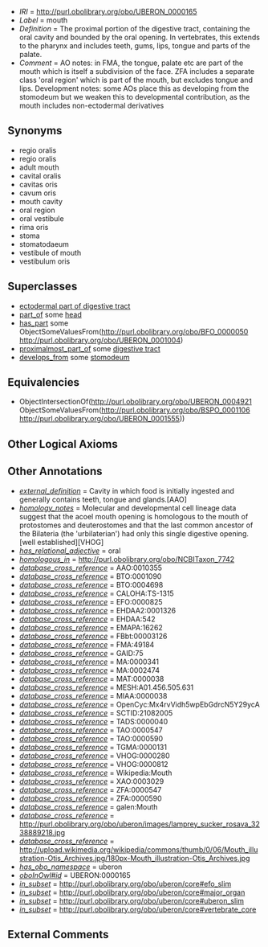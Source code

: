  * *IRI* = http://purl.obolibrary.org/obo/UBERON_0000165
 * *Label* = mouth
 * *Definition* = The proximal portion of the digestive tract, containing the oral cavity and bounded by the oral opening. In vertebrates, this extends to the pharynx and includes teeth, gums, lips, tongue and parts of the palate.
 * *Comment* = AO notes: in FMA, the tongue, palate etc are part of the mouth which is itself a subdivision of the face. ZFA includes a separate class 'oral region' which is part of the mouth, but excludes tongue and lips. Development notes: some AOs place this as developing from the stomodeum but we weaken this to developmental contribution, as the mouth includes non-ectodermal derivatives

## Synonyms

 * regio oralis
 * regio oralis
 * adult mouth
 * cavital oralis
 * cavitas oris
 * cavum oris
 * mouth cavity
 * oral region
 * oral vestibule
 * rima oris
 * stoma
 * stomatodaeum
 * vestibule of mouth
 * vestibulum oris

## Superclasses

 * [ectodermal part of digestive tract](../../UBERON/06/UBERON_0004906.md)
 * [part_of](../../BFO/50/BFO_0000050.md) some [head](../../UBERON/33/UBERON_0000033.md)
 * [has_part](../../BFO/51/BFO_0000051.md) some ObjectSomeValuesFrom(<http://purl.obolibrary.org/obo/BFO_0000050> <http://purl.obolibrary.org/obo/UBERON_0001004>)
 * [proximalmost_part_of](../../BSPO/06/BSPO_0001106.md) some [digestive tract](../../UBERON/55/UBERON_0001555.md)
 * [develops_from](../../RO/02/RO_0002202.md) some [stomodeum](../../UBERON/30/UBERON_0000930.md)

## Equivalencies

 * ObjectIntersectionOf(<http://purl.obolibrary.org/obo/UBERON_0004921> ObjectSomeValuesFrom(<http://purl.obolibrary.org/obo/BSPO_0001106> <http://purl.obolibrary.org/obo/UBERON_0001555>))

## Other Logical Axioms


## Other Annotations

 * *[external_definition](../../UBPROP/01/UBPROP_0000001.md)* = Cavity in which food is initially ingested and generally contains teeth, tongue and glands.[AAO]
 * *[homology_notes](../../UBPROP/03/UBPROP_0000003.md)* = Molecular and developmental cell lineage data suggest that the acoel mouth opening is homologous to the mouth of protostomes and deuterostomes and that the last common ancestor of the Bilateria (the 'urbilaterian') had only this single digestive opening.[well established][VHOG]
 * *[has_relational_adjective](../../UBPROP/07/UBPROP_0000007.md)* = oral
 * *[homologous_in](../../core#homologous/in/core#homologous_in.md)* = http://purl.obolibrary.org/obo/NCBITaxon_7742
 * *[database_cross_reference](../../ef/oboInOwl#hasDbXref.md)* = AAO:0010355
 * *[database_cross_reference](../../ef/oboInOwl#hasDbXref.md)* = BTO:0001090
 * *[database_cross_reference](../../ef/oboInOwl#hasDbXref.md)* = BTO:0004698
 * *[database_cross_reference](../../ef/oboInOwl#hasDbXref.md)* = CALOHA:TS-1315
 * *[database_cross_reference](../../ef/oboInOwl#hasDbXref.md)* = EFO:0000825
 * *[database_cross_reference](../../ef/oboInOwl#hasDbXref.md)* = EHDAA2:0001326
 * *[database_cross_reference](../../ef/oboInOwl#hasDbXref.md)* = EHDAA:542
 * *[database_cross_reference](../../ef/oboInOwl#hasDbXref.md)* = EMAPA:16262
 * *[database_cross_reference](../../ef/oboInOwl#hasDbXref.md)* = FBbt:00003126
 * *[database_cross_reference](../../ef/oboInOwl#hasDbXref.md)* = FMA:49184
 * *[database_cross_reference](../../ef/oboInOwl#hasDbXref.md)* = GAID:75
 * *[database_cross_reference](../../ef/oboInOwl#hasDbXref.md)* = MA:0000341
 * *[database_cross_reference](../../ef/oboInOwl#hasDbXref.md)* = MA:0002474
 * *[database_cross_reference](../../ef/oboInOwl#hasDbXref.md)* = MAT:0000038
 * *[database_cross_reference](../../ef/oboInOwl#hasDbXref.md)* = MESH:A01.456.505.631
 * *[database_cross_reference](../../ef/oboInOwl#hasDbXref.md)* = MIAA:0000038
 * *[database_cross_reference](../../ef/oboInOwl#hasDbXref.md)* = OpenCyc:Mx4rvVidh5wpEbGdrcN5Y29ycA
 * *[database_cross_reference](../../ef/oboInOwl#hasDbXref.md)* = SCTID:21082005
 * *[database_cross_reference](../../ef/oboInOwl#hasDbXref.md)* = TADS:0000040
 * *[database_cross_reference](../../ef/oboInOwl#hasDbXref.md)* = TAO:0000547
 * *[database_cross_reference](../../ef/oboInOwl#hasDbXref.md)* = TAO:0000590
 * *[database_cross_reference](../../ef/oboInOwl#hasDbXref.md)* = TGMA:0000131
 * *[database_cross_reference](../../ef/oboInOwl#hasDbXref.md)* = VHOG:0000280
 * *[database_cross_reference](../../ef/oboInOwl#hasDbXref.md)* = VHOG:0000812
 * *[database_cross_reference](../../ef/oboInOwl#hasDbXref.md)* = Wikipedia:Mouth
 * *[database_cross_reference](../../ef/oboInOwl#hasDbXref.md)* = XAO:0003029
 * *[database_cross_reference](../../ef/oboInOwl#hasDbXref.md)* = ZFA:0000547
 * *[database_cross_reference](../../ef/oboInOwl#hasDbXref.md)* = ZFA:0000590
 * *[database_cross_reference](../../ef/oboInOwl#hasDbXref.md)* = galen:Mouth
 * *[database_cross_reference](../../ef/oboInOwl#hasDbXref.md)* = http://purl.obolibrary.org/obo/uberon/images/lamprey_sucker_rosava_3238889218.jpg
 * *[database_cross_reference](../../ef/oboInOwl#hasDbXref.md)* = http://upload.wikimedia.org/wikipedia/commons/thumb/0/06/Mouth_illustration-Otis_Archives.jpg/180px-Mouth_illustration-Otis_Archives.jpg
 * *[has_obo_namespace](../../ce/oboInOwl#hasOBONamespace.md)* = uberon
 * *[oboInOwl#id](../../id/oboInOwl#id.md)* = UBERON:0000165
 * *[in_subset](../../et/oboInOwl#inSubset.md)* = http://purl.obolibrary.org/obo/uberon/core#efo_slim
 * *[in_subset](../../et/oboInOwl#inSubset.md)* = http://purl.obolibrary.org/obo/uberon/core#major_organ
 * *[in_subset](../../et/oboInOwl#inSubset.md)* = http://purl.obolibrary.org/obo/uberon/core#uberon_slim
 * *[in_subset](../../et/oboInOwl#inSubset.md)* = http://purl.obolibrary.org/obo/uberon/core#vertebrate_core

## External Comments

